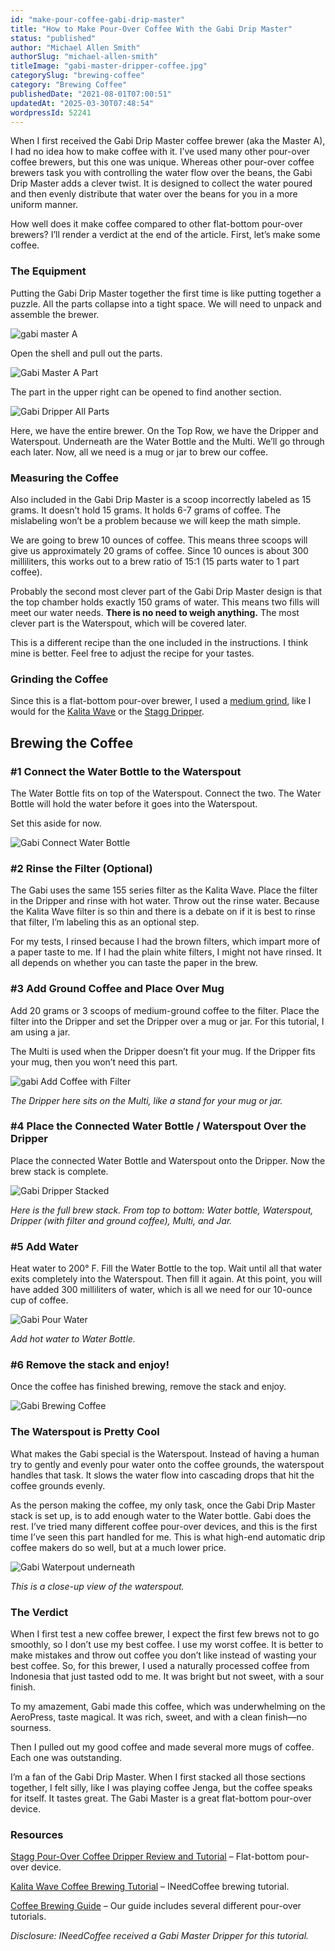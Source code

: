 ```yaml
---
id: "make-pour-coffee-gabi-drip-master"
title: "How to Make Pour-Over Coffee With the Gabi Drip Master"
status: "published"
author: "Michael Allen Smith"
authorSlug: "michael-allen-smith"
titleImage: "gabi-master-dripper-coffee.jpg"
categorySlug: "brewing-coffee"
category: "Brewing Coffee"
publishedDate: "2021-08-01T07:00:51"
updatedAt: "2025-03-30T07:48:54"
wordpressId: 52241
---
```


When I first received the Gabi Drip Master coffee brewer (aka the Master A), I had no idea how to make coffee with it. I’ve used many other pour-over coffee brewers, but this one was unique. Whereas other pour-over coffee brewers task you with controlling the water flow over the beans, the Gabi Drip Master adds a clever twist. It is designed to collect the water poured and then evenly distribute that water over the beans for you in a more uniform manner.

How well does it make coffee compared to other flat-bottom pour-over brewers? I’ll render a verdict at the end of the article. First, let’s make some coffee.

### The Equipment

Putting the Gabi Drip Master together the first time is like putting together a puzzle. All the parts collapse into a tight space. We will need to unpack and assemble the brewer.

![gabi master A](gabi-packagejpg.jpg)

Open the shell and pull out the parts.

![Gabi Master A Part](gabi-brewer-parts.jpg)

The part in the upper right can be opened to find another section.

![Gabi Dripper All Parts](gabi-dripper-all-parts.jpg)

Here, we have the entire brewer. On the Top Row, we have the Dripper and Waterspout. Underneath are the Water Bottle and the Multi. We’ll go through each later. Now, all we need is a mug or jar to brew our coffee.

### Measuring the Coffee

Also included in the Gabi Drip Master is a scoop incorrectly labeled as 15 grams. It doesn’t hold 15 grams. It holds 6-7 grams of coffee. The mislabeling won’t be a problem because we will keep the math simple.

We are going to brew 10 ounces of coffee. This means three scoops will give us approximately 20 grams of coffee. Since 10 ounces is about 300 milliliters, this works out to a brew ratio of 15:1 (15 parts water to 1 part coffee).

Probably the second most clever part of the Gabi Drip Master design is that the top chamber holds exactly 150 grams of water. This means two fills will meet our water needs. **There is no need to weigh anything.** The most clever part is the Waterspout, which will be covered later.

This is a different recipe than the one included in the instructions. I think mine is better. Feel free to adjust the recipe for your tastes.

### Grinding the Coffee

Since this is a flat-bottom pour-over brewer, I used a [medium grind](http://ineedcoffee.com/coffee-grind-chart/), like I would for the [Kalita Wave](http://ineedcoffee.com/kalita-wave-coffee-brewing-tutorial/) or the [Stagg Dripper](http://ineedcoffee.com/stagg-pour-coffee-dripper-review-tutorial/).

Brewing the Coffee
------------------

### #1 Connect the Water Bottle to the Waterspout

The Water Bottle fits on top of the Waterspout. Connect the two. The Water Bottle will hold the water before it goes into the Waterspout.

Set this aside for now.

![Gabi Connect Water Bottle ](gabi-part.jpg)

### #2 Rinse the Filter (Optional)

The Gabi uses the same 155 series filter as the Kalita Wave. Place the filter in the Dripper and rinse with hot water. Throw out the rinse water. Because the Kalita Wave filter is so thin and there is a debate on if it is best to rinse that filter, I’m labeling this as an optional step.

For my tests, I rinsed because I had the brown filters, which impart more of a paper taste to me. If I had the plain white filters, I might not have rinsed. It all depends on whether you can taste the paper in the brew.

### #3 Add Ground Coffee and Place Over Mug

Add 20 grams or 3 scoops of medium-ground coffee to the filter. Place the filter into the Dripper and set the Dripper over a mug or jar. For this tutorial, I am using a jar.

The Multi is used when the Dripper doesn’t fit your mug. If the Dripper fits your mug, then you won’t need this part.

![gabi Add Coffee with Filter](gabi-coffee-filter.jpg)

*The Dripper here sits on the Multi, like a stand for your mug or jar.* 

### #4 Place the Connected Water Bottle / Waterspout Over the Dripper

Place the connected Water Bottle and Waterspout onto the Dripper. Now the brew stack is complete.

![Gabi Dripper Stacked](gabi-setup-stacked.jpg)

*Here is the full brew stack. From top to bottom: Water bottle, Waterspout, Dripper (with filter and ground coffee), Multi, and Jar.*

### #5 Add Water

Heat water to 200° F. Fill the Water Bottle to the top. Wait until all that water exits completely into the Waterspout. Then fill it again. At this point, you will have added 300 milliliters of water, which is all we need for our 10-ounce cup of coffee.

![Gabi Pour Water](gabi-pour-water.jpg)

*Add hot water to Water Bottle.*

### #6 Remove the stack and enjoy!

Once the coffee has finished brewing, remove the stack and enjoy.

![Gabi Brewing Coffee](gabi-brewing-outside.jpg)

### The Waterspout is Pretty Cool

What makes the Gabi special is the Waterspout. Instead of having a human try to gently and evenly pour water onto the coffee grounds, the waterspout handles that task. It slows the water flow into cascading drops that hit the coffee grounds evenly.

As the person making the coffee, my only task, once the Gabi Drip Master stack is set up, is to add enough water to the Water bottle. Gabi does the rest. I’ve tried many different coffee pour-over devices, and this is the first time I’ve seen this part handled for me. This is what high-end automatic drip coffee makers do so well, but at a much lower price.

![Gabi Waterpout underneath](gabi-upside-down.jpg)

*This is a close-up view of the waterspout.* 

### The Verdict

When I first test a new coffee brewer, I expect the first few brews not to go smoothly, so I don’t use my best coffee. I use my worst coffee. It is better to make mistakes and throw out coffee you don’t like instead of wasting your best coffee. So, for this brewer, I used a naturally processed coffee from Indonesia that just tasted odd to me. It was bright but not sweet, with a sour finish.

To my amazement, Gabi made this coffee, which was underwhelming on the AeroPress, taste magical. It was rich, sweet, and with a clean finish—no sourness.

Then I pulled out my good coffee and made several more mugs of coffee. Each one was outstanding.

I’m a fan of the Gabi Drip Master. When I first stacked all those sections together, I felt silly, like I was playing coffee Jenga, but the coffee speaks for itself. It tastes great. The Gabi Master is a great flat-bottom pour-over device.

### Resources

[Stagg Pour-Over Coffee Dripper Review and Tutorial](http://ineedcoffee.com/stagg-pour-coffee-dripper-review-tutorial/) – Flat-bottom pour-over device.

[Kalita Wave Coffee Brewing Tutorial](http://ineedcoffee.com/kalita-wave-coffee-brewing-tutorial/) – INeedCoffee brewing tutorial.

[Coffee Brewing Guide](http://ineedcoffee.com/coffee-brewing-guide/) – Our guide includes several different pour-over tutorials.

*Disclosure: INeedCoffee received a Gabi Master Dripper for this tutorial.*